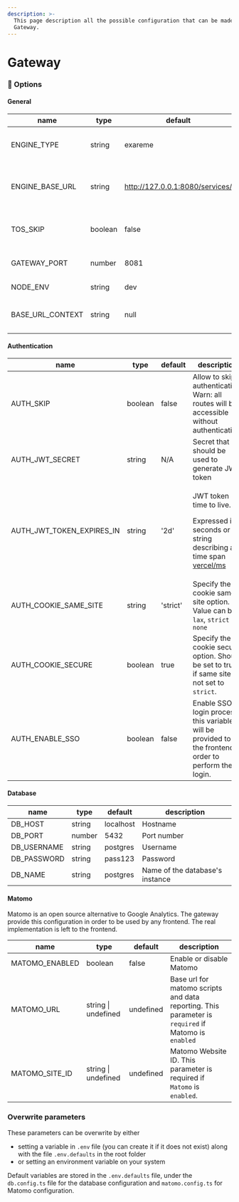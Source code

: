 ```yaml
---
description: >-
  This page description all the possible configuration that can be made in the
  Gateway.
---
```


# Gateway

### :toolbox: Options

#### General

| name               | type    | default                         | description                                                                                 |
| ------------------ | ------- | ------------------------------- | ------------------------------------------------------------------------------------------- |
| ENGINE\_TYPE       | string  | exareme                         | Define the connector that should be used : **`exareme, datashield, csv, local`**.           |
| ENGINE\_BASE\_URL  | string  | http://127.0.0.1:8080/services/ | Specify the endpoint for the data source. The parameter will be provided for the connector. |
| TOS\_SKIP          | boolean | false                           | Allow to skip the `terms of services` (this parameter is provided to the frontend)          |
| GATEWAY\_PORT      | number  | 8081                            | Indicate the port that should be used by the gateway                                        |
| NODE\_ENV          | string  | dev                             | Value can be `prod` or `dev`                                                                |
| BASE\_URL\_CONTEXT | string  | null                            | Define context of the gateway. E.g. `api` if the api is under `http://127.0.0.1/api/`       |

#### Authentication

| name                          | type    | default  | description                                                                                                                                       |
| ----------------------------- | ------- | -------- | ------------------------------------------------------------------------------------------------------------------------------------------------- |
| AUTH\_SKIP                    | boolean | false    | Allow to skip authentication. Warn: all routes will be accessible without authentication.                                                         |
| AUTH\_JWT\_SECRET             | string  | N/A      | Secret that should be used to generate JWT token                                                                                                  |
| AUTH\_JWT\_TOKEN\_EXPIRES\_IN | string  | '2d'     | <p>JWT token time to live.</p><p>Expressed in seconds or a string describing a time span <a href="https://github.com/vercel/ms">vercel/ms</a></p> |
| AUTH\_COOKIE\_SAME\_SITE      | string  | 'strict' | Specify the cookie same site option. Value can be  `lax`, `strict` or `none`                                                                      |
| AUTH\_COOKIE\_SECURE          | boolean | true     | Specify the cookie secure option. Should be set to true if same site is not set to `strict`.                                                      |
| AUTH\_ENABLE\_SSO             | boolean | false    | Enable SSO login process, this variable will be provided to the frontend in order to perform the login.                                           |

#### Database

| name         | type   | default   | description                     |
| ------------ | ------ | --------- | ------------------------------- |
| DB\_HOST     | string | localhost | Hostname                        |
| DB\_PORT     | number | 5432      | Port number                     |
| DB\_USERNAME | string | postgres  | Username                        |
| DB\_PASSWORD | string | pass123   | Password                        |
| DB\_NAME     | string | postgres  | Name of the database's instance |

#### Matomo

Matomo is an open source alternative to Google Analytics. The gateway provide this configuration in order to be used by any frontend. The real implementation is left to the frontend.

| name             | type                | default   | description                                                                                         |
| ---------------- | ------------------- | --------- | --------------------------------------------------------------------------------------------------- |
| MATOMO\_ENABLED  | boolean             | false     | Enable or disable Matomo                                                                            |
| MATOMO\_URL      | string \| undefined | undefined | Base url for matomo scripts and data reporting. This parameter is `required` if Matomo is `enabled` |
| MATOMO\_SITE\_ID | string \| undefined | undefined | Matomo Website ID. This parameter is required if `Matomo` is `enabled`.                             |

### Overwrite parameters

These parameters can be overwrite by either

* setting a variable in `.env` file (you can create it if it does not exist) along with the file `.env.defaults` in the root folder
* or setting an environment variable on your system

Default variables are stored in the `.env.defaults` file, under the `db.config.ts` file for the database configuration and `matomo.config.ts` for Matomo configuration.
